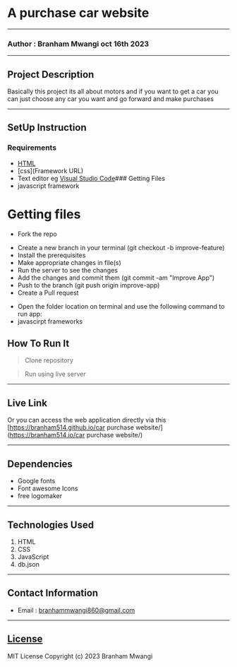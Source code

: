 #  A purchase car website
*****
### Author : Branham Mwangi oct 16th 2023
****
## Project Description
Basically this project its all about motors  and if you want to get a car you can just choose any car you want and go forward and make purchases



********
## SetUp Instruction
### Requirements
* [HTML](html.com)
* [css](Framework URL)
* Text editor eg [Visual Studio Code](https://code.visualstudio.com/download)### Getting Files
* javascript framework

# Getting files
* Fork the repo
- Create a new branch in your terminal (git checkout -b improve-feature)
- Install the prerequisites
- Make appropriate changes in file(s)
- Run the server to see the changes
- Add the changes and commit them (git commit -am "Improve App")
- Push to the branch (git push origin improve-app)
- Create a Pull request
* Open the folder location on terminal and use the following command to run app:
* javascirpt frameworks

## How To Run It
>  Clone repository

> Run using live server
*****
## Live Link
Or you can access the web application directly via this [https://branham514.github.io/car purchase website/](https://branham514.io/car purchase website/)
*****
## Dependencies
- Google fonts
- Font awesome Icons
- free logomaker
*****
## Technologies Used
1. HTML
2. CSS
3. JavaScript
4. db.json 
*****
## Contact Information
* Email : branhammwangi860@gmail.com
*****
## [License](LICENSE)
MIT License
Copyright (c) 2023 Branham Mwangi







